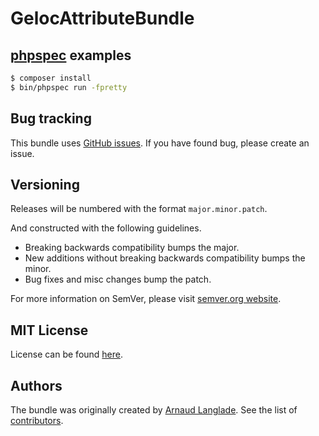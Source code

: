 GelocAttributeBundle 
====================

[phpspec](http://phpspec.net) examples
--------------------------------------

```bash
$ composer install
$ bin/phpspec run -fpretty
```

Bug tracking
------------

This bundle uses [GitHub issues](https://github.com/cleverage/akeneo-geoloc-attribute/issues).
If you have found bug, please create an issue.

Versioning
----------

Releases will be numbered with the format `major.minor.patch`.

And constructed with the following guidelines.

* Breaking backwards compatibility bumps the major.
* New additions without breaking backwards compatibility bumps the minor.
* Bug fixes and misc changes bump the patch.

For more information on SemVer, please visit [semver.org website](http://semver.org/).

MIT License
-----------

License can be found [here](https://github.com/cleverage/akeneo-geoloc-attribute/blob/master/src/Resources/meta/LICENSE).

Authors
-------

The bundle was originally created by [Arnaud Langlade](https://github.com/aRn0D).
See the list of [contributors](https://github.com/cleverage/akeneo-geoloc-attribute/contributors).
